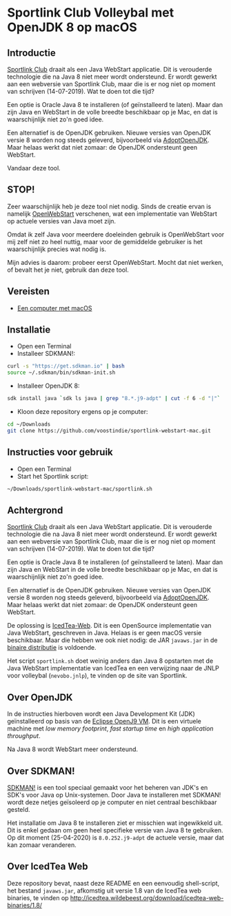 # Sportlink Club Volleybal met OpenJDK 8 op macOS

## Introductie

[Sportlink Club](https://www.sportlink.nl) draait als een Java WebStart applicatie. Dit is verouderde technologie die na Java 8 niet meer wordt ondersteund. Er wordt gewerkt aan een webversie van Sportlink Club, maar die is er nog niet op moment van schrijven (14-07-2019). Wat te doen tot die tijd?

Een optie is Oracle Java 8 te installeren (of geïnstalleerd te laten). Maar dan zijn Java en WebStart in de volle breedte beschikbaar op je Mac, en dat is waarschijnlijk niet zo'n goed idee.

Een alternatief is de OpenJDK gebruiken. Nieuwe versies van OpenJDK versie 8 worden nog steeds geleverd, bijvoorbeeld via [AdoptOpenJDK](https://adoptopenjdk.net). Maar helaas werkt dat niet zomaar: de OpenJDK ondersteunt geen WebStart.

Vandaar deze tool. 

## STOP!

Zeer waarschijnlijk heb je deze tool niet nodig. Sinds de creatie ervan is namelijk [OpenWebStart](https://openwebstart.com) verschenen, wat een implementatie van WebStart op actuele versies van Java moet zijn.

Omdat ik zelf Java voor meerdere doeleinden gebruik is OpenWebStart voor mij zelf niet zo heel nuttig, maar voor de gemiddelde gebruiker is het waarschijnlijk precies wat nodig is.

Mijn advies is daarom: probeer eerst OpenWebStart. Mocht dat niet werken, of bevalt het je niet, gebruik dan deze tool.

## Vereisten

- [Een computer met macOS](https://www.apple.com/nl/mac/)

## Installatie

- Open een Terminal
- Installeer SDKMAN!:

```sh
curl -s "https://get.sdkman.io" | bash
source ~/.sdkman/bin/sdkman-init.sh
```

- Installeer OpenJDK 8:

```sh
sdk install java `sdk ls java | grep "8.*.j9-adpt" | cut -f 6 -d "|"`
```

- Kloon deze repository ergens op je computer:

```sh
cd ~/Downloads
git clone https://github.com/voostindie/sportlink-webstart-mac.git
```

## Instructies voor gebruik

- Open een Terminal
- Start het Sportlink script:

```sh
~/Downloads/sportlink-webstart-mac/sportlink.sh
```

## Achtergrond

[Sportlink Club](https://www.sportlink.nl) draait als een Java WebStart applicatie. Dit is verouderde technologie die na Java 8 niet meer wordt ondersteund. Er wordt gewerkt aan een webversie van Sportlink Club, maar die is er nog niet op moment van schrijven (14-07-2019). Wat te doen tot die tijd?

Een optie is Oracle Java 8 te installeren (of geïnstalleerd te laten). Maar dan zijn Java en WebStart in de volle breedte beschikbaar op je Mac, en dat is waarschijnlijk niet zo'n goed idee.

Een alternatief is de OpenJDK gebruiken. Nieuwe versies van OpenJDK versie 8 worden nog steeds geleverd, bijvoorbeeld via [AdoptOpenJDK](https://adoptopenjdk.net). Maar helaas werkt dat niet zomaar: de OpenJDK ondersteunt geen WebStart.

De oplossing is [IcedTea-Web](https://icedtea.classpath.org/wiki/IcedTea-Web). Dit is een OpenSource implementatie van Java WebStart, geschreven in Java. Helaas is er geen macOS versie beschikbaar. Maar die hebben we ook niet nodig: de JAR `javaws.jar` in de [binaire distributie](http://icedtea.wildebeest.org/download/icedtea-web-binaries/) is voldoende.

Het script `sportlink.sh` doet weinig anders dan Java 8 opstarten met de Java WebStart implementatie van IcedTea en een verwijzing naar de JNLP voor volleybal (`nevobo.jnlp`), te vinden op de site van Sportlink.

## Over OpenJDK

In de instructies hierboven wordt een Java Development Kit (JDK) geïnstalleerd op basis van de [Eclipse OpenJ9 VM](https://www.eclipse.org/openj9/). Dit is een virtuele machine met *low memory footprint*, *fast startup time* en *high application throughput*. 

Na Java 8 wordt WebStart meer ondersteund.

## Over SDKMAN!

[SDKMAN!](https://sdkman.io) is een tool speciaal gemaakt voor het beheren van JDK's en SDK's voor Java op Unix-systemen. Door Java te installeren met SDKMAN! wordt deze netjes geïsoleerd op je computer en niet centraal beschikbaar gesteld.

Het installatie om Java 8 te installeren ziet er misschien wat ingewikkeld uit. Dit is enkel gedaan om geen heel specifieke versie van Java 8 te gebruiken. Op dit moment (25-04-2020) is `8.0.252.j9-adpt` de actuele versie, maar dat kan zomaar veranderen.

## Over IcedTea Web

Deze repository bevat, naast deze README en een eenvoudig shell-script, het bestand `javaws.jar`, afkomstig uit versie 1.8 van de IcedTea web binaries, te vinden op <http://icedtea.wildebeest.org/download/icedtea-web-binaries/1.8/>
